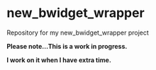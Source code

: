 # new_bwidget_wrapper
Repository for my new_bwidget_wrapper project

**Please note...This is a work in progress.**


**I work on it when I have extra time.**